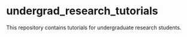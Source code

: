# undergrad_research_tutorials
This repository contains tutorials for undergraduate research students.
